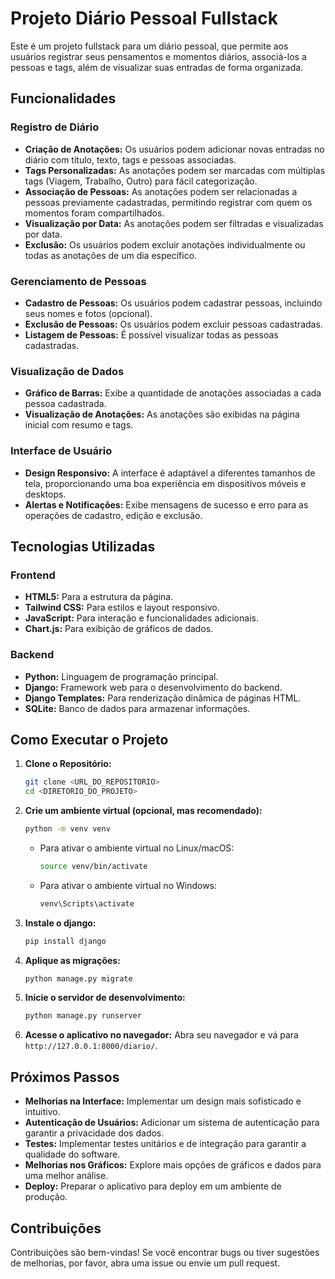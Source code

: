 # Projeto Diário Pessoal Fullstack

Este é um projeto fullstack para um diário pessoal, que permite aos usuários registrar seus pensamentos e momentos diários, associá-los a pessoas e tags, além de visualizar suas entradas de forma organizada.

## Funcionalidades

### Registro de Diário
- **Criação de Anotações:** Os usuários podem adicionar novas entradas no diário com título, texto, tags e pessoas associadas.
- **Tags Personalizadas:** As anotações podem ser marcadas com múltiplas tags (Viagem, Trabalho, Outro) para fácil categorização.
- **Associação de Pessoas:** As anotações podem ser relacionadas a pessoas previamente cadastradas, permitindo registrar com quem os momentos foram compartilhados.
- **Visualização por Data:** As anotações podem ser filtradas e visualizadas por data.
- **Exclusão:** Os usuários podem excluir anotações individualmente ou todas as anotações de um dia específico.

### Gerenciamento de Pessoas
- **Cadastro de Pessoas:** Os usuários podem cadastrar pessoas, incluindo seus nomes e fotos (opcional).
- **Exclusão de Pessoas:** Os usuários podem excluir pessoas cadastradas.
- **Listagem de Pessoas:** É possível visualizar todas as pessoas cadastradas.

### Visualização de Dados
- **Gráfico de Barras:** Exibe a quantidade de anotações associadas a cada pessoa cadastrada.
- **Visualização de Anotações:** As anotações são exibidas na página inicial com resumo e tags.

### Interface de Usuário
- **Design Responsivo:** A interface é adaptável a diferentes tamanhos de tela, proporcionando uma boa experiência em dispositivos móveis e desktops.
- **Alertas e Notificações:** Exibe mensagens de sucesso e erro para as operações de cadastro, edição e exclusão.

## Tecnologias Utilizadas

### Frontend
- **HTML5:** Para a estrutura da página.
- **Tailwind CSS:** Para estilos e layout responsivo.
- **JavaScript:** Para interação e funcionalidades adicionais.
- **Chart.js:** Para exibição de gráficos de dados.

### Backend
- **Python:** Linguagem de programação principal.
- **Django:** Framework web para o desenvolvimento do backend.
- **Django Templates:** Para renderização dinâmica de páginas HTML.
- **SQLite:** Banco de dados para armazenar informações.

## Como Executar o Projeto

1.  **Clone o Repositório:**
    ```bash
    git clone <URL_DO_REPOSITORIO>
    cd <DIRETORIO_DO_PROJETO>
    ```
2.  **Crie um ambiente virtual (opcional, mas recomendado):**
    ```bash
    python -m venv venv
    ```
    - Para ativar o ambiente virtual no Linux/macOS:
        ```bash
        source venv/bin/activate
        ```
    - Para ativar o ambiente virtual no Windows:
        ```bash
        venv\Scripts\activate
        ```
3.  **Instale o django:**
    ```bash
    pip install django
    ```
4.  **Aplique as migrações:**
    ```bash
    python manage.py migrate
    ```
5.  **Inicie o servidor de desenvolvimento:**
    ```bash
    python manage.py runserver
    ```
6.  **Acesse o aplicativo no navegador:**
    Abra seu navegador e vá para `http://127.0.0.1:8000/diario/`.

## Próximos Passos

- **Melhorias na Interface:** Implementar um design mais sofisticado e intuitivo.
- **Autenticação de Usuários:** Adicionar um sistema de autenticação para garantir a privacidade dos dados.
- **Testes:** Implementar testes unitários e de integração para garantir a qualidade do software.
- **Melhorias nos Gráficos:** Explore mais opções de gráficos e dados para uma melhor análise.
- **Deploy:** Preparar o aplicativo para deploy em um ambiente de produção.

## Contribuições

Contribuições são bem-vindas! Se você encontrar bugs ou tiver sugestões de melhorias, por favor, abra uma issue ou envie um pull request.
